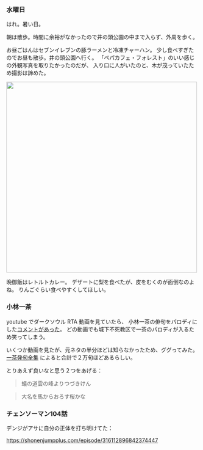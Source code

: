 ### 水曜日

はれ。暑い日。

朝は散歩。時間に余裕がなかったので井の頭公園の中まで入らず、外周を歩く。

お昼ごはんはセブンイレブンの豚ラーメンと冷凍チャーハン。
少し食べすぎたのでお昼も散歩。井の頭公園へ行く。
「ペパカフェ・フォレスト」のいい感じの外観写真を取りたかったのだが、
入り口に人がいたのと、木が茂っていたため撮影は諦めた。

<img src="https://i.imgur.com/M8IMPqw.jpg" width="500">

晩御飯はレトルトカレー。
デザートに梨を食べたが、皮をむくのが面倒なのよね。
りんごぐらい食べやすくしてほしい。

### 小林一茶

youtube でダークソウル RTA 動画を見ていたら、
小林一茶の俳句をパロディにした[コメントがあった](https://youtu.be/bwTQRzJsuW0?t=705)。
どの動画でも城下不死教区で一茶のパロディが入るため笑ってしまう。

いくつか動画を見たが、元ネタの半分ほどは知らなかったため、ググってみた。
[一茶発句全集](http://www.janis.or.jp/users/kyodoshi/issaku.htm)
によると合計で２万句ほどあるらしい。

とりあえず良いなと思う２つをあげる：

> 蟻の道雲の峰よりつづきけん

> 大名を馬からおろす桜かな

### チェンソーマン104話

デンジがアサに自分の正体を打ち明けてた：

https://shonenjumpplus.com/episode/316112896842374447